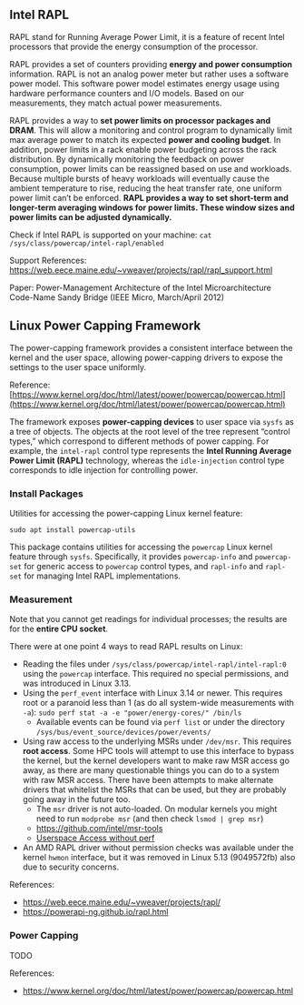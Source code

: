 ## Intel RAPL

RAPL stand for Running Average Power Limit, it is a feature of recent Intel processors that provide the energy consumption of the processor.

RAPL provides a set of counters providing **energy and power consumption** information. RAPL is not an analog power meter but rather uses a software power model. This software power model estimates energy usage using hardware performance counters and I/O models. Based on our measurements, they match actual power measurements.

RAPL provides a way to **set power limits on processor packages and DRAM**. This will allow a monitoring and control program to dynamically limit max average power to match its expected **power and cooling budget**. In addition, power limits in a rack enable power budgeting across the rack distribution. By dynamically monitoring the feedback on power consumption, power limits can be reassigned based on use and workloads. Because multiple bursts of heavy workloads will eventually cause the ambient temperature to rise, reducing the heat transfer rate, one uniform power limit can’t be enforced. **RAPL provides a way to set short-term and longer-term averaging windows for power limits. These window sizes and power limits can be adjusted dynamically.**

Check if Intel RAPL is supported on your machine: `cat /sys/class/powercap/intel-rapl/enabled`

Support References: https://web.eece.maine.edu/~vweaver/projects/rapl/rapl_support.html

Paper: Power-Management Architecture of the Intel Microarchitecture Code-Name Sandy Bridge (IEEE Micro, March/April 2012)

## Linux Power Capping Framework

The power-capping framework provides a consistent interface between the kernel and the user space, allowing power-capping drivers to expose the settings to the user space uniformly.

Reference: [https://www.kernel.org/doc/html/latest/power/powercap/powercap.html](https://www.kernel.org/doc/html/latest/power/powercap/powercap.html)

The framework exposes **power-capping devices** to user space via `sysfs` as a tree of objects. The objects at the root level of the tree represent “control types,” which correspond to different methods of power capping. For example, the `intel-rapl` control type represents the **Intel Running Average Power Limit (RAPL)** technology, whereas the `idle-injection` control type corresponds to idle injection for controlling power.

### Install Packages

Utilities for accessing the power-capping Linux kernel feature:

```
sudo apt install powercap-utils
```

This package contains utilities for accessing the `powercap` Linux kernel feature through `sysfs`. Specifically, it provides `powercap-info` and `powercap-set` for generic access to `powercap` control types, and `rapl-info` and `rapl-set` for managing Intel RAPL implementations.

### Measurement

Note that you cannot get readings for individual processes; the results are for the **entire CPU socket**.

There were at one point 4 ways to read RAPL results on Linux:

- Reading the files under `/sys/class/powercap/intel-rapl/intel-rapl:0` using the `powercap` interface. This required no special permissions, and was introduced in Linux 3.13.
- Using the `perf_event` interface with Linux 3.14 or newer. This requires root or a paranoid less than 1 (as do all system-wide measurements with `-a`): `sudo perf stat -a -e "power/energy-cores/" /bin/ls`
    - Available events can be found via `perf list` or under the directory `/sys/bus/event_source/devices/power/events/`
- Using raw access to the underlying MSRs under `/dev/msr`. This requires **root access**. Some HPC tools will attempt to use this interface to bypass the kernel, but the kernel developers want to make raw MSR access go away, as there are many questionable things you can do to a system with raw MSR access. There have been attempts to make alternate drivers that whitelist the MSRs that can be used, but they are probably going away in the future too.
    - The `msr` driver is not auto-loaded. On modular kernels you might need to run `modprobe msr` (and then check `lsmod | grep msr`)
    - https://github.com/intel/msr-tools
    - [Userspace Access without perf](https://github.com/deater/uarch-configure/blob/master/rapl-read/rapl-read.c)
- An AMD RAPL driver without permission checks was available under the kernel `hwmon` interface, but it was removed in Linux 5.13 (9049572fb) also due to security concerns.

References:
- https://web.eece.maine.edu/~vweaver/projects/rapl/
- https://powerapi-ng.github.io/rapl.html

### Power Capping

TODO

References:
- https://www.kernel.org/doc/html/latest/power/powercap/powercap.html
